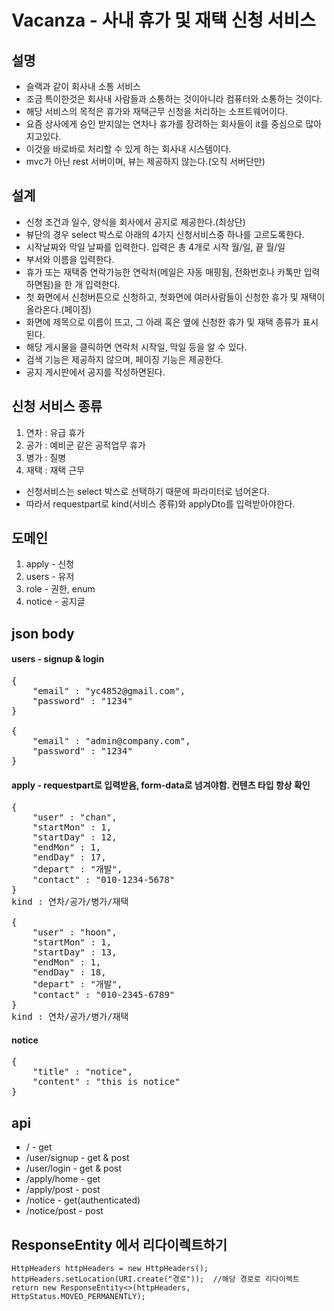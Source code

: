 # Vacanza - 사내 휴가 및 재택 신청 서비스

## 설명
* 슬랙과 같이 회사내 소통 서비스
* 조금 특이한것은 회사내 사람들과 소통하는 것이아니라 컴퓨터와 소통하는 것이다. 
* 해당 서비스의 목적은 휴가와 재택근무 신청을 처리하는 소프트웨어이다.
* 요즘 상사에게 승인 받지않는 연차나 휴가를 장려하는 회사들이 it를 중심으로 많아지고있다.
* 이것을 바로바로 처리할 수 있게 하는 회사내 시스템이다.
* mvc가 아닌 rest 서버이며, 뷰는 제공하지 않는다.(오직 서버단만)

## 설계
* 신청 조건과 일수, 양식을 회사에서 공지로 제공한다.(최상단)
* 뷰단의 경우 select 박스로 아래의 4가지 신청서비스중 하나를 고르도록한다.
* 시작날짜와 막일 날짜를 입력한다. 입력은 총 4개로 시작 월/일, 끝 월/일
* 부서와 이름을 입력한다.
* 휴가 또는 재택중 연락가능한 연락처(메일은 자동 매핑됨, 전화번호나 카톡만 입력하면됨)을 한 개 입력한다.
* 첫 화면에서 신청버튼으로 신청하고, 첫화면에 여러사람들이 신청한 휴가 및 재택이 올라온다.(페이징)
* 화면에 제목으로 이름이 뜨고, 그 아래 혹은 옆에 신청한 휴가 및 재택 종류가 표시된다.
* 해당 게시물을 클릭하면 연락처 시작일, 막일 등을 알 수 있다.
* 검색 기능은 제공하지 않으며, 페이징 기능은 제공한다.
* 공지 게시판에서 공지를 작성하면된다.

## 신청 서비스 종류
1. 연차 : 유급 휴가
2. 공가 : 예비군 같은 공적업무 휴가
3. 병가 : 질병
4. 재택 : 재택 근무
* 신청서비스는 select 박스로 선택하기 때문에 파라미터로 넘어온다. 
* 따라서 requestpart로 kind(서비스 종류)와 applyDto를 입력받아야한다.

## 도메인 
1. apply - 신청
2. users - 유저
3. role - 권한, enum
4. notice - 공지글

## json body
#### users - signup & login
<pre>
{
    "email" : "yc4852@gmail.com",
    "password" : "1234"
}

{
    "email" : "admin@company.com",
    "password" : "1234"
}
</pre>

#### apply - requestpart로 입력받음, form-data로 넘겨야함. 컨텐츠 타입 항상 확인
<pre>
{
	"user" : "chan",
	"startMon" : 1,
	"startDay" : 12,
	"endMon" : 1,
	"endDay" : 17,
	"depart" : "개발",
	"contact" : "010-1234-5678"
}
kind : 연차/공가/병가/재택

{
	"user" : "hoon",
	"startMon" : 1,
	"startDay" : 13,
	"endMon" : 1,
	"endDay" : 18,
	"depart" : "개발",
	"contact" : "010-2345-6789"
}
kind : 연차/공가/병가/재택
</pre>

#### notice
<pre>
{
	"title" : "notice",
	"content" : "this is notice"
}
</pre>

## api
* / - get
* /user/signup - get & post
* /user/login - get & post
* /apply/home - get
* /apply/post - post
* /notice - get(authenticated)
* /notice/post - post

## ResponseEntity 에서 리다이렉트하기
```
HttpHeaders httpHeaders = new HttpHeaders();
httpHeaders.setLocation(URI.create("경로"));  //해당 경로로 리다이렉트
return new ResponseEntity<>(httpHeaders, HttpStatus.MOVED_PERMANENTLY);
```